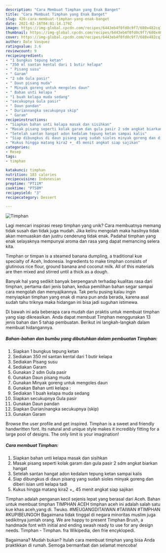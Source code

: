 ```yaml
---
description: "Cara Membuat Timphan yang Enak Banget"
title: "Cara Membuat Timphan yang Enak Banget"
slug: 426-cara-membuat-timphan-yang-enak-banget
date: 2021-02-16T04:01:14.179Z
image: https://img-global.cpcdn.com/recipes/6443eb4f0fd0c9f7/680x482cq70/timphan-foto-resep-utama.jpg
thumbnail: https://img-global.cpcdn.com/recipes/6443eb4f0fd0c9f7/680x482cq70/timphan-foto-resep-utama.jpg
cover: https://img-global.cpcdn.com/recipes/6443eb4f0fd0c9f7/680x482cq70/timphan-foto-resep-utama.jpg
author: Dale Vasquez
ratingvalue: 3.6
reviewcount: 9
recipeingredient:
- "1 bungkus tepung ketan"
- "350 ml santan kental dari 1 butir kelapa"
- " Pisang susu"
- " Garam"
- "2 sdm Gula pasir"
- " Daun pisang muda"
- " Minyak goreng untuk mengoles daun"
- " Bahan unti kelapa "
- "1 buah kelapa muda sedang"
- "secukupnya Gula pasir"
- " Daun pandan"
- " Duriannangka secukupnya skip"
- " Garam"
recipeinstructions:
- "Siapkan bahan unti kelapa masak dan sisihkan"
- "Masak pisang seperti kolak garam dan gula pasir 2 sdm angkat biarkan hangat"
- "Setelah santan hangat adon kedalam tepung ketan sampai kalis"
- "Siap dibungkus di daun pisang yang sudah sioles minyak goreng dan diberi isian unti kelapa tadi"
- "Kukus hingga matang kira2 +_ 45 menit angkat siap sajikan"
categories:
- Resep
tags:
- timphan

katakunci: timphan 
nutrition: 183 calories
recipecuisine: Indonesian
preptime: "PT11M"
cooktime: "PT58M"
recipeyield: "3"
recipecategory: Dessert

---
```



![Timphan](https://img-global.cpcdn.com/recipes/6443eb4f0fd0c9f7/680x482cq70/timphan-foto-resep-utama.jpg)

Lagi mencari inspirasi resep timphan yang unik? Cara membuatnya memang tidak susah dan tidak juga mudah. Jika keliru mengolah maka hasilnya tidak akan memuaskan dan justru cenderung tidak enak. Padahal timphan yang enak selayaknya mempunyai aroma dan rasa yang dapat memancing selera kita.

Timphan or timpan is a steamed banana dumpling, a traditional kue specialty of Aceh, Indonesia. Ingredients to make timphan consists of glutinous rice flour, ground banana and coconut milk. All of this materials are then mixed and stirred until a thick as a dough.

Banyak hal yang sedikit banyak berpengaruh terhadap kualitas rasa dari timphan, pertama dari jenis bahan, kedua pemilihan bahan segar sampai cara mengolah dan menyajikannya. Tak perlu pusing kalau ingin menyiapkan timphan yang enak di mana pun anda berada, karena asal sudah tahu triknya maka hidangan ini bisa jadi suguhan istimewa.


Di bawah ini ada beberapa cara mudah dan praktis untuk membuat timphan yang siap dikreasikan. Anda dapat membuat Timphan menggunakan 13 jenis bahan dan 5 tahap pembuatan. Berikut ini langkah-langkah dalam membuat hidangannya.

<!--inarticleads1-->

##### Bahan-bahan dan bumbu yang dibutuhkan dalam pembuatan Timphan:

1. Siapkan 1 bungkus tepung ketan
1. Sediakan 350 ml santan kental dari 1 butir kelapa
1. Sediakan  Pisang susu
1. Sediakan  Garam
1. Gunakan 2 sdm Gula pasir
1. Gunakan  Daun pisang muda
1. Gunakan  Minyak goreng untuk mengoles daun
1. Gunakan  Bahan unti kelapa :
1. Sediakan 1 buah kelapa muda sedang
1. Siapkan secukupnya Gula pasir
1. Gunakan  Daun pandan
1. Siapkan  Durian/nangka secukupnya (skip)
1. Gunakan  Garam


Browse the user profile and get inspired. Timphan is a sweet and friendly handwritten font. Its natural and unique style makes it incredibly fitting for a large pool of designs. The only limit is your imagination! 

<!--inarticleads2-->

##### Cara membuat Timphan:

1. Siapkan bahan unti kelapa masak dan sisihkan
1. Masak pisang seperti kolak garam dan gula pasir 2 sdm angkat biarkan hangat
1. Setelah santan hangat adon kedalam tepung ketan sampai kalis
1. Siap dibungkus di daun pisang yang sudah sioles minyak goreng dan diberi isian unti kelapa tadi
1. Kukus hingga matang kira2 +_ 45 menit angkat siap sajikan


Timphan adalah penganan kecil sejenis lepat yang berasal dari Aceh. Bahan untuk membuat timphan TIMPHAN ACEH timphan aceh ini adalah salah satu kue khas aceh,yang di. Twuko. #MEUGANGDITAIWAN #TAIWAN #TIMPHAN #KUPIBEUNGOH Bagaimana tidak tinggal di negara minoritas muslim juga sedikitnya jumlah orang. We are happy to present Timphan Brush, a handmade font with initial and ending swash ready to use for any design needs. Timphan - Timphan. fra Wikipedia, den frie encyklopedi. 

Bagaimana? Mudah bukan? Itulah cara membuat timphan yang bisa Anda praktikkan di rumah. Semoga bermanfaat dan selamat mencoba!
